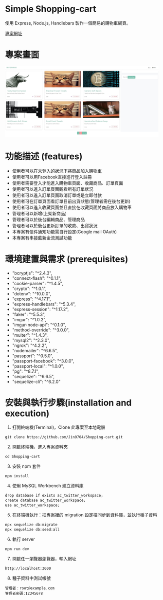 # Simple Shopping-cart

使用 Express, Node.js, Handlebars
製作一個簡易的購物車網頁。

[專案網址](https://tjshopping-cart-demo.herokuapp.com/)

# 專案畫面

![home-page](home-page.jpg)
<!-- ![home-page](home-page2.jpg) -->

# 功能描述 (features)

- 使用者可以在未登入的狀況下將商品加入購物車
- 使用者可以用Facebook直接進行登入註冊
- 使用者需要登入才能進入購物車頁面、收藏商品、訂單頁面
- 使用者可以進入訂單頁面觀看所有訂單狀況
- 使用者可以進入訂單頁面取消訂單或是立即付款
- 使用者可在訂單頁面看訂單目前出貨狀態(管理者需在後台更新)
- 使用者可以進入收藏頁面並且直接在收藏頁面將商品放入購物車
- 管理者可以新增(上架新商品)
- 管理者可以於後台編輯商品、管理商品
- 管理者可以於後台更新訂單的收款、出貨狀況
- 本專案有信件通知功能需自行設定(Google mail OAuth)
- 本專案有串接藍新金流測試功能

# 環境建置與需求 (prerequisites)

- "bcryptjs": "^2.4.3",
- "connect-flash": "^0.1.1",
- "cookie-parser": "^1.4.5",
- "crypto": "^1.0.1",
- "dotenv": "^10.0.0",
- "express": "^4.17.1",
- "express-handlebars": "^5.3.4",
- "express-session": "^1.17.2",
- "faker": "^5.5.3",
- "imgur": "^1.0.2",
- "imgur-node-api": "^0.1.0",
- "method-override": "^3.0.0",
- "multer": "^1.4.3",
- "mysql2": "^2.3.0",
- "ngrok": "^4.2.2",
- "nodemailer": "^6.6.5",
- "passport": "^0.5.0",
- "passport-facebook": "^3.0.0",
- "passport-local": "^1.0.0",
- "pg": "^8.7.1",
- "sequelize": "^6.6.5",
- "sequelize-cli": "^6.2.0"

# 安裝與執行步驟(installation and execution)

1. 打開終端機(Terminal)，Clone 此專案至本地電腦

```
git clone https://github.com/Jin0704/Shopping-cart.git
```

2. 開啟終端機，進入專案資料夾

```
cd Shopping-cart
```

3. 安裝 npm 套件

```
npm install
```

4. 使用 MySQL Workbench 建立資料庫

```
drop database if exists ac_twitter_workspace;
create database ac_twitter_workspace;
use ac_twitter_workspace;
```

5. 在終端機執行：把專案裡的 migration 設定檔同步到資料庫，並執行種子資料

```
npx sequelize db:migrate
npx sequelize db:seed:all
```

6. 執行 server

```
npm run dev
```

7. 開啟任一瀏覽器瀏覽器，輸入網址

```
http://localhost:3000
```

8. 種子資料中測試帳號

```
管理者：root@example.com
管理者密碼:12345678
```

